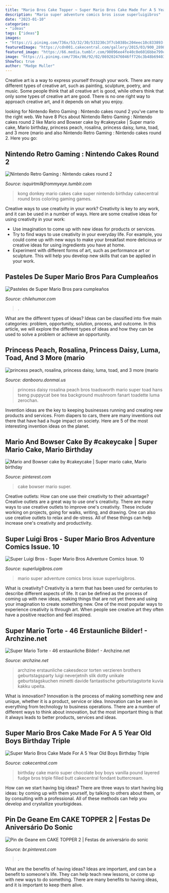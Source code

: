 ```yaml
---
title: "Mario Bros Cake Topper ~ Super Mario Bros Cake Made For A 5 Year Old Boys Birthday Triple"
description: "Mario super adventure comics bros issue superluigibros"
date: "2023-01-10"
categories:
- "ideas"
tags: ["ideas"]
images:
- "https://i.pinimg.com/736x/53/32/30/533230c3f7cb038bc204eec10c833893--mario.jpg"
featuredImage: "https://cdn001.cakecentral.com/gallery/2015/03/900_289869lgV_0142.jpg"
featured_image: "https://66.media.tumblr.com/90096ee4fe40c0e6016bbe799ce3363c/tumblr_nkezjiBskw1s8wlnzo9_1280.jpg"
image: "https://i.pinimg.com/736x/86/92/02/869202476046ff726c3b48b69403fd57.jpg"
ShowToc: true
author: "Madge Muller"
---
```



Creative art is a way to express yourself through your work. There are many different types of creative art, such as painting, sculpture, poetry, and music. Some people think that all creative art is good, while others think that only some types of creative art are good. There is no one right way to approach creative art, and it depends on what you enjoy.

	

		
looking for Nintendo Retro Gaming : Nintendo cakes round 2 you've came to the right web. We have 8 Pics about Nintendo Retro Gaming : Nintendo cakes round 2 like Mario and Bowser cake by #cakeycake | Super mario cake, Mario birthday, princess peach, rosalina, princess daisy, luma, toad, and 3 more (mario and also Nintendo Retro Gaming : Nintendo cakes round 2. Here you go:
		
    
## Nintendo Retro Gaming : Nintendo Cakes Round 2

<img loading=lazy src="https://66.media.tumblr.com/90096ee4fe40c0e6016bbe799ce3363c/tumblr_nkezjiBskw1s8wlnzo9_1280.jpg" onerror="this.onerror=null;this.src='https://tse1.mm.bing.net/th?id=OIP.HpNVpQYuaQcBGfrQKaxm3QHaJ4&amp;pid=15.1';" alt="Nintendo Retro Gaming : Nintendo cakes round 2">

_Source: isquirtmilkfrommyeye.tumblr.com_

>kong donkey mario cakes cake super nintendo birthday cakecentral round bros coloring gaming games. 

	

Creative ways to use creativity in your work?
Creativity is key to any work, and it can be used in a number of ways. Here are some creative ideas for using creativity in your work: 
- Use imagination to come up with new ideas for products or services.
- Try to find ways to use creativity in your everyday life. For example, you could come up with new ways to make your breakfast more delicious or creative ideas for using ingredients you have at home. 
- Experiment with different forms of art, such as performance art or sculpture. This will help you develop new skills that can be applied in your work.

    
## Pasteles De Super Mario Bros Para Cumpleaños

<img loading=lazy src="http://3.bp.blogspot.com/_3MH8UjUHOLc/S_cjiEjF8OI/AAAAAAAAl2g/hir8pjmyKEA/s1600/super_mario_cakes_30.jpg" onerror="this.onerror=null;this.src='https://tse1.mm.bing.net/th?id=OIP.Nr6PNEsPqlBxHX_x5eKB2QAAAA&amp;pid=15.1';" alt="Pasteles de Super Mario Bros para cumpleaños">

_Source: chilehumor.com_

>. 

	

What are the different types of ideas?
Ideas can be classified into five main categories: problem, opportunity, solution, process, and outcome. In this article, we will explore the different types of ideas and how they can be used to solve a problem or achieve an opportunity.

    
## Princess Peach, Rosalina, Princess Daisy, Luma, Toad, And 3 More (mario

<img loading=lazy src="https://cdn.donmai.us/sample/b0/99/sample-b09936e7ed7f527e09b18000e13569bc.jpg" onerror="this.onerror=null;this.src='https://tse4.mm.bing.net/th?id=OIP.ZwHGAFbrm-YwfDK1RkMHxwHaKb&amp;pid=15.1';" alt="princess peach, rosalina, princess daisy, luma, toad, and 3 more (mario">

_Source: danbooru.donmai.us_

>princess daisy rosalina peach bros toadsworth mario super toad hans tseng puppycat bee tea background mushroom fanart toadette luma zerochan. 

	

Invention ideas are the key to keeping businesses running and creating new products and services. From diapers to cars, there are many inventions out there that have had a huge impact on society. Here are 5 of the most interesting invention ideas on the planet.

    
## Mario And Bowser Cake By #cakeycake | Super Mario Cake, Mario Birthday

<img loading=lazy src="https://i.pinimg.com/736x/53/32/30/533230c3f7cb038bc204eec10c833893--mario.jpg" onerror="this.onerror=null;this.src='https://tse3.mm.bing.net/th?id=OIP.8VyrhjXl84WHyCWyTpuG0gHaKg&amp;pid=15.1';" alt="Mario and Bowser cake by #cakeycake | Super mario cake, Mario birthday">

_Source: pinterest.com_

>cake bowser mario super. 

	

Creative outlets: How can one use their creativity to their advantage?
Creative outlets are a great way to use one's creativity. There are many ways to use creative outlets to improve one's creativity. These include working on projects, going for walks, writing, and drawing. One can also use creative outlets to relax and de-stress. All of these things can help increase one's creativity and productivity.

    
## Super Luigi Bros - Super Mario Bros Adventure Comics Issue. 10

<img loading=lazy src="https://www.superluigibros.com/images/media/comics/42_mariobroscomics/065.jpg" onerror="this.onerror=null;this.src='https://tse1.mm.bing.net/th?id=OIP.sqlXG0rDa6gOu7yC7_XJVwHaKl&amp;pid=15.1';" alt="Super Luigi Bros - Super Mario Bros Adventure Comics Issue. 10">

_Source: superluigibros.com_

>mario super adventure comics bros issue superluigibros. 

	

What is creativity?
Creativity is a term that has been used for centuries to describe different aspects of life. It can be defined as the process of coming up with new ideas, making things that are not yet there and using your imagination to create something new. One of the most popular ways to experience creativity is through art. When people see creative art they often have a positive reaction and feel inspired.

    
## Super Mario Torte - 46 Erstaunliche Bilder! - Archzine.net

<img loading=lazy src="https://archzine.net/wp-content/uploads/2015/04/fantastische-torten-verzieren-geburtstagsparty-kinder-tolle-torten-bestellen-super-mario-charaktere.jpg" onerror="this.onerror=null;this.src='https://tse4.mm.bing.net/th?id=OIP.KNwSDs_gGsHu3sQIu3FqlQHaK1&amp;pid=15.1';" alt="Super Mario Torte - 46 erstaunliche Bilder! - Archzine.net">

_Source: archzine.net_

>archzine erstaunliche cakesdecor torten verzieren brothers geburtstagsparty luigi neverjetnih slik dotty unikale geburtstagskuchen minetti davide fantastische geburtstagstorte kuvia kakku upeita. 

	

What is innovation?
Innovation is the process of making something new and unique, whether it is a product, service or idea. Innovation can be seen in everything from technology to business operations. There are a number of different ways to think about innovation, but the most important thing is that it always leads to better products, services and ideas.

    
## Super Mario Bros Cake Made For A 5 Year Old Boys Birthday Triple

<img loading=lazy src="https://cdn001.cakecentral.com/gallery/2015/03/900_289869lgV_0142.jpg" onerror="this.onerror=null;this.src='https://tse4.mm.bing.net/th?id=OIP.ec0y2oKqAuuAGM1aFEI8tQHaK_&amp;pid=15.1';" alt="Super Mario Bros Cake Made For A 5 Year Old Boys Birthday Triple">

_Source: cakecentral.com_

>birthday cake mario super chocolate boy boys vanilla pound layered fudge bros triple filled butt cakecentral fondant buttercream. 

	

How can we start having big ideas?
There are three ways to start having big ideas: by coming up with them yourself, by talking to others about them, or by consulting with a professional. All of these methods can help you develop and crystallize yourbigideas.

    
## Pin De Geane Em CAKE TOPPER 2 | Festas De Aniversário Do Sonic

<img loading=lazy src="https://i.pinimg.com/736x/86/92/02/869202476046ff726c3b48b69403fd57.jpg" onerror="this.onerror=null;this.src='https://tse2.mm.bing.net/th?id=OIP.9wfdYm4l5WUvmeij1cuoBgHaKe&amp;pid=15.1';" alt="Pin de Geane em CAKE TOPPER 2 | Festas de aniversário do sonic">

_Source: br.pinterest.com_

>. 

	

What are the benefits of having ideas?
Ideas are important, and can be a benefit to someone's life. They can help teach new lessons, or come up with new ways to do something. There are many benefits to having ideas, and it is important to keep them alive.

